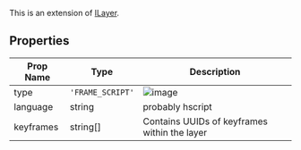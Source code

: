 This is an extension of [ILayer](/Documentation/Interfaces/ILayer.md). 

## Properties

| Prop Name | Type | Description |
| --------------------- | ------ | ------------------- |
| type | `'FRAME_SCRIPT'` |  ![image](https://github.com/user-attachments/assets/315354c2-6337-443c-866a-630c733c2627) |
| language | string | probably hscript |
| keyframes | string[] | Contains UUIDs of keyframes within the layer |
